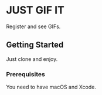 # JUST GIF IT

Register and see GIFs.

## Getting Started

Just clone and enjoy.

### Prerequisites

You need to have macOS and Xcode.
